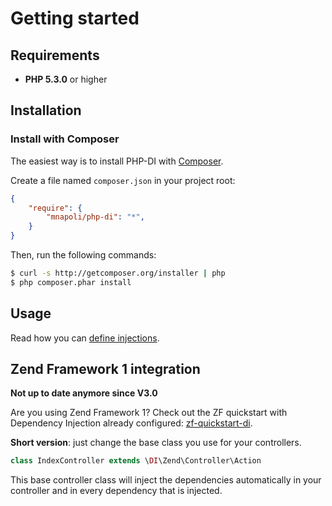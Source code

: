 # Getting started

## Requirements

* **PHP 5.3.0** or higher

## Installation

### Install with Composer

The easiest way is to install PHP-DI with [Composer](http://getcomposer.org/doc/00-intro.md).

Create a file named `composer.json` in your project root:

```json
{
    "require": {
        "mnapoli/php-di": "*",
    }
}
```

Then, run the following commands:

```bash
$ curl -s http://getcomposer.org/installer | php
$ php composer.phar install
```

## Usage

Read how you can [define injections](doc/definition.md).

## Zend Framework 1 integration

**Not up to date anymore since V3.0**

Are you using Zend Framework 1? Check out the ZF quickstart with Dependency Injection already configured:
[zf-quickstart-di](https://github.com/mnapoli/zf-quickstart-di).

**Short version**: just change the base class you use for your controllers.

```php
class IndexController extends \DI\Zend\Controller\Action
```

This base controller class will inject the dependencies automatically in your controller and in every dependency that is injected.
